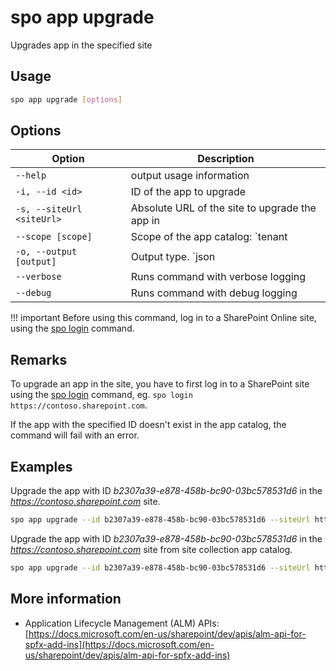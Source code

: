 # spo app upgrade

Upgrades app in the specified site

## Usage

```sh
spo app upgrade [options]
```

## Options

Option|Description
------|-----------
`--help`|output usage information
`-i, --id <id>`|ID of the app to upgrade
`-s, --siteUrl <siteUrl>`|Absolute URL of the site to upgrade the app in
`--scope [scope]`|Scope of the app catalog: `tenant|sitecollection`. Default `tenant`
`-o, --output [output]`|Output type. `json|text`. Default `text`
`--verbose`|Runs command with verbose logging
`--debug`|Runs command with debug logging

!!! important
    Before using this command, log in to a SharePoint Online site, using the [spo login](../login.md) command.

## Remarks

To upgrade an app in the site, you have to first log in to a SharePoint site using the [spo login](../login.md) command, eg. `spo login https://contoso.sharepoint.com`.

If the app with the specified ID doesn't exist in the app catalog, the command will fail with an error.

## Examples

Upgrade the app with ID _b2307a39-e878-458b-bc90-03bc578531d6_ in the _https://contoso.sharepoint.com_ site.

```sh
spo app upgrade --id b2307a39-e878-458b-bc90-03bc578531d6 --siteUrl https://contoso.sharepoint.com
```

Upgrade the app with ID _b2307a39-e878-458b-bc90-03bc578531d6_ in the _https://contoso.sharepoint.com_ site from site collection app catalog.

```sh
spo app upgrade --id b2307a39-e878-458b-bc90-03bc578531d6 --siteUrl https://contoso.sharepoint.com --scope sitecollection
```

## More information

- Application Lifecycle Management (ALM) APIs: [https://docs.microsoft.com/en-us/sharepoint/dev/apis/alm-api-for-spfx-add-ins](https://docs.microsoft.com/en-us/sharepoint/dev/apis/alm-api-for-spfx-add-ins)